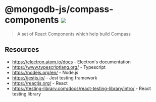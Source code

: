 # @mongodb-js/compass-components [![][npm_img]][npm_url]

> A set of React Components which help build Compass

## Resources
- https://electron.atom.io/docs - Electron's documentation
- https://www.typescriptlang.org/ - Typescript
- https://nodejs.org/en/ - Node.js
- https://jestjs.io/ - Jest testing framework
- https://reactjs.org/ - React
- https://testing-library.com/docs/react-testing-library/intro/ - React testing library

[npm_img]: https://img.shields.io/npm/v/@mongodb-js/compass-components.svg?style=flat-square
[npm_url]: https://www.npmjs.org/package/@mongodb-js/compass-components

